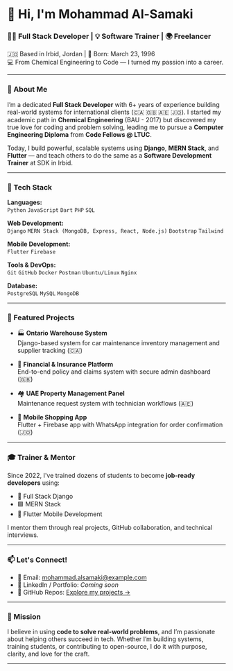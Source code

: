 # 👋 Hi, I'm Mohammad Al-Samaki

### 👨‍💻 Full Stack Developer | 💡 Software Trainer | 🌍 Freelancer

🇯🇴 Based in Irbid, Jordan | 📆 Born: March 23, 1996  
💻 From Chemical Engineering to Code — I turned my passion into a career.

---

### 🔧 About Me

I’m a dedicated **Full Stack Developer** with 6+ years of experience building real-world systems for international clients (🇨🇦 🇬🇧 🇦🇪 🇯🇴). I started my academic path in **Chemical Engineering** (BAU - 2017) but discovered my true love for coding and problem solving, leading me to pursue a **Computer Engineering Diploma** from **Code Fellows @ LTUC**.

Today, I build powerful, scalable systems using **Django**, **MERN Stack**, and **Flutter** — and teach others to do the same as a **Software Development Trainer** at SDK in Irbid.

---

### 🧠 Tech Stack

**Languages:**  
`Python` `JavaScript` `Dart` `PHP` `SQL`

**Web Development:**  
`Django` `MERN Stack (MongoDB, Express, React, Node.js)` `Bootstrap` `Tailwind`

**Mobile Development:**  
`Flutter` `Firebase`

**Tools & DevOps:**  
`Git` `GitHub` `Docker` `Postman` `Ubuntu/Linux` `Nginx`

**Database:**  
`PostgreSQL` `MySQL` `MongoDB`

---

### 🚀 Featured Projects

- 🏭 **Ontario Warehouse System**  
  Django-based system for car maintenance inventory management and supplier tracking (🇨🇦)

- 💼 **Financial & Insurance Platform**  
  End-to-end policy and claims system with secure admin dashboard (🇬🇧)

- 🏘️ **UAE Property Management Panel**  
  Maintenance request system with technician workflows (🇦🇪)

- 📱 **Mobile Shopping App**  
  Flutter + Firebase app with WhatsApp integration for order confirmation (🇯🇴)

---

### 🎓 Trainer & Mentor

Since 2022, I've trained dozens of students to become **job-ready developers** using:
- 🔷 Full Stack Django
- 🟩 MERN Stack
- 📱 Flutter Mobile Development

I mentor them through real projects, GitHub collaboration, and technical interviews.

---

### 📫 Let's Connect!

- 📧 Email: mohammad.alsamaki@example.com  
- 💼 LinkedIn / Portfolio: *Coming soon*  
- 🧠 GitHub Repos: [Explore my projects →](https://github.com/mohammadalsamaki)

---

### 🧭 Mission

I believe in using **code to solve real-world problems**, and I’m passionate about helping others succeed in tech. Whether I’m building systems, training students, or contributing to open-source, I do it with purpose, clarity, and love for the craft.

---
